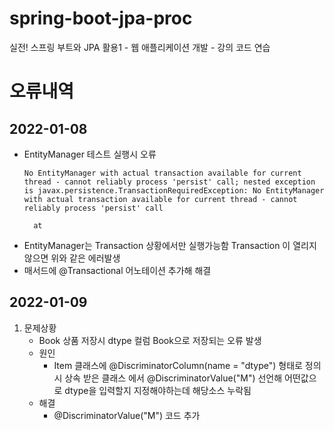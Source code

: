 # spring-boot-jpa-proc
실전! 스프링 부트와 JPA 활용1 - 웹 애플리케이션 개발 - 강의 코드 연습

# 오류내역
## 2022-01-08
- EntityManager 테스트 실행시 오류
  ```
  No EntityManager with actual transaction available for current thread - cannot reliably process 'persist' call; nested exception is javax.persistence.TransactionRequiredException: No EntityManager with actual transaction available for current thread - cannot reliably process 'persist' call

    at
  ```
- EntityManager는 Transaction 상황에서만 실행가능함 Transaction 이 열리지 않으면 위와 같은 에러발생
- 매서드에 @Transactional 어노테이션 추가해 해결

## 2022-01-09
1. 문제상황
   - Book 상품 저장시 dtype 컬럼 Book으로 저장되는 오류 발생
   - 원인
     - Item 클래스에 @DiscriminatorColumn(name = "dtype") 형태로 정의시 상속 받은 클래스 에서 @DiscriminatorValue("M") 선언해 어떤값으로 dtype을 입력할지 지정해야하는데 해당소스 누락됨
   - 해결
     - @DiscriminatorValue("M") 코드 추가
